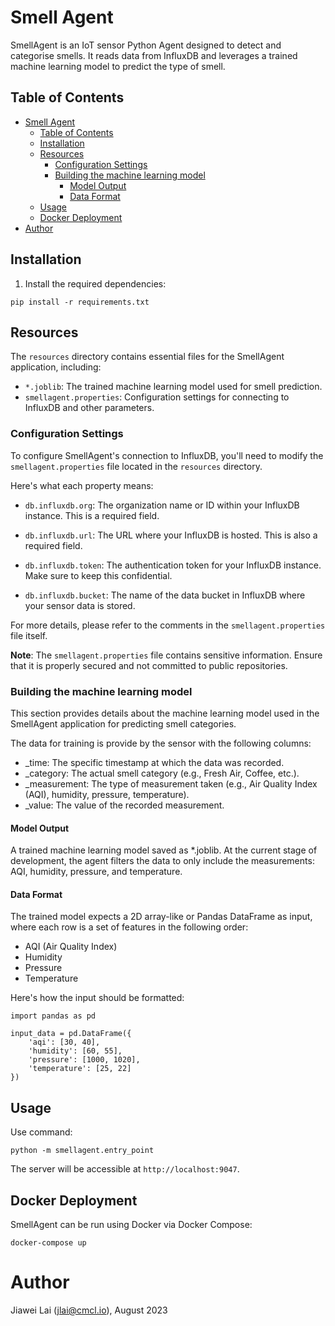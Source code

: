 # Smell Agent

SmellAgent is an IoT sensor Python Agent designed to detect and categorise smells. It reads data from InfluxDB and leverages a trained machine learning model to predict the type of smell.

## Table of Contents

- [Smell Agent](#smell-agent)
  - [Table of Contents](#table-of-contents)
  - [Installation](#installation)
  - [Resources](#resources)
    - [Configuration Settings](#configuration-settings)
    - [Building the machine learning model](#building-the-machine-learning-model)
      - [Model Output](#model-output)
      - [Data Format](#data-format)
  - [Usage](#usage)
  - [Docker Deployment](#docker-deployment)
- [Author](#author)
## Installation

1. Install the required dependencies:

`pip install -r requirements.txt`

## Resources

The `resources` directory contains essential files for the SmellAgent application, including:

- `*.joblib`: The trained machine learning model used for smell prediction.
- `smellagent.properties`: Configuration settings for connecting to InfluxDB and other parameters.

### Configuration Settings

To configure SmellAgent's connection to InfluxDB, you'll need to modify the `smellagent.properties` file located in the `resources` directory.

Here's what each property means:

- `db.influxdb.org`: The organization name or ID within your InfluxDB instance. This is a required field.
  
- `db.influxdb.url`: The URL where your InfluxDB is hosted. This is also a required field.
  
- `db.influxdb.token`: The authentication token for your InfluxDB instance. Make sure to keep this confidential.
  
- `db.influxdb.bucket`: The name of the data bucket in InfluxDB where your sensor data is stored.

For more details, please refer to the comments in the `smellagent.properties` file itself.

**Note**: The `smellagent.properties` file contains sensitive information. Ensure that it is properly secured and not committed to public repositories.

### Building the machine learning model
This section provides details about the machine learning model used in the SmellAgent application for predicting smell categories.

The data for training is provide by the sensor with the following columns:

   - _time: The specific timestamp at which the data was recorded.
   - _category: The actual smell category (e.g., Fresh Air, Coffee, etc.).
   - _measurement: The type of measurement taken (e.g., Air Quality Index (AQI), humidity, pressure, temperature).
   - _value: The value of the recorded measurement.

#### Model Output
A trained machine learning model saved as *.joblib. At the current stage of development, the agent filters the data to only include the measurements: AQI, humidity, pressure, and temperature.

#### Data Format
The trained model expects a 2D array-like or Pandas DataFrame as input, where each row is a set of features in the following order:

 - AQI (Air Quality Index)
 - Humidity
 - Pressure
 - Temperature

Here's how the input should be formatted:

```
import pandas as pd

input_data = pd.DataFrame({
    'aqi': [30, 40],
    'humidity': [60, 55],
    'pressure': [1000, 1020],
    'temperature': [25, 22]
})
```

## Usage

Use command:

`python -m smellagent.entry_point`

The server will be accessible at `http://localhost:9047`.

## Docker Deployment

SmellAgent can be run using Docker via Docker Compose:

`docker-compose up`

# Author
Jiawei Lai (jlai@cmcl.io), August 2023